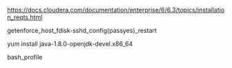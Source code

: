 https://docs.cloudera.com/documentation/enterprise/6/6.3/topics/installation_reqts.html

getenforce_host_fdisk-sshd_config(passyes)_restart

yum install java-1.8.0-openjdk-devel.x86_64

bash_profile
